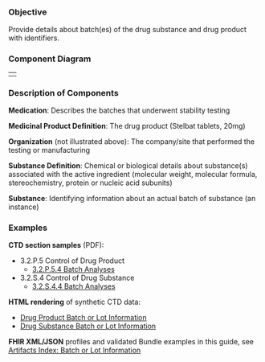 ### Objective
Provide details about batch(es) of the  drug substance and drug product with identifiers.

### Component Diagram
<table>
<tr><td>  </td></tr>
</table>
 
### Description of Components
**Medication**: Describes the batches that underwent stability testing

**Medicinal Product Definition**: The drug product (Stelbat tablets, 20mg)

**Organization** (not illustrated above): The company/site that performed the testing or manufacturing

**Substance Definition**: Chemical or biological details about substance(s) associated with the active ingredient (molecular weight, molecular formula, stereochemistry, protein or nucleic acid subunits) 

**Substance**: Identifying information about an actual batch of substance (an instance)


### Examples
**CTD section samples** (PDF):
- 3.2.P.5 Control of Drug Product
    - <a href="https://github.com/HL7/uv-dx-pq/raw/master/input/examples-pdf/3.2.P.5.4_Batch_Analyses.pdf ">3.2.P.5.4 Batch Analyses</a>
- 3.2.S.4 Control of Drug Substance
    - <a href="https://github.com/HL7/uv-dx-pq/raw/master/input/examples-pdf/3.2.S.4.4_Batch_Analyses.pdf ">3.2.S.4.4 Batch Analyses</a>

**HTML rendering** of synthetic CTD data:
- <a href="batch_info_rend_p.html">Drug Product Batch or Lot Information</a>
- <a href="batch_info_rend_s.html">Drug Substance Batch or Lot Information</a>

**FHIR XML/JSON** profiles and validated Bundle examples in this guide, see [Artifacts Index: Batch or Lot Information](artifacts.html#batch-or-lot-information)